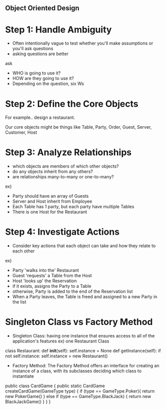 ## Object Oriented Design

# Step 1: Handle Ambiguity
- Often intentionally vague to test whether you'll make assumptions or you'll ask questions
- asking questions are better

ask
- WHO is going to use it?
- HOW are they going to use it?
- Depending on the question, six Ws

# Step 2: Define the Core Objects

For example.. design a restaurant.

Our core objects might be things like
Table, Party, Order, Guest, Server, Customer, Host

# Step 3: Analyze Relationships

- which objects are members of which other objects?
- do any objects inherit from any others?
- are relationships many-to-many or one-to-many?

ex) 
- Party should have an array of Guests
- Server and Host inherit from Employee
- Each Table has 1 party, but each party have multiple Tables
- There is one Host for the Restaurant

# Step 4: Investigate Actions

- Consider key actions that each object can take and how they relate to each other

ex)
- Party 'walks into the' Restaurant
- Guest 'requests' a Table from the Host
- Host 'looks up' the Reservation
- if it exists, assigns the Party to a Table
- otherwise, Party is added to the end of the Reservation list
- When a Party leaves, the Table is freed and assigned to a new Party in the list

# Singleton Class vs Factory Method

- Singleton Class: having one instance that ensures access to all of the application's features
ex) one Restaurant Class

class Restaurant:
    def __init__(self):
        self.instance = None
    def getInstance(self):
        if not self.instance:
            self.instance = new Restaurant()

- Factory Method: The Factory Method offers an interface for creating an instance of a class,
with its subclasses deciding which class to instantiate

public class CardGame {
    public static CardGame createCardGame(GameType type) {
        if (type == GameType.Poker){
            return new PokerGame()
        } else if (type == GameType.BlackJack) {
            return new BlackJackGame()
        }
    }
}